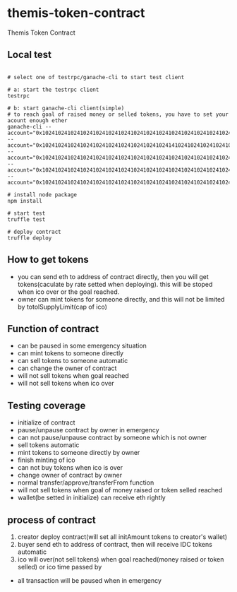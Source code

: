 # themis-token-contract
Themis Token Contract

## Local test
<pre><code>
# select one of testrpc/ganache-cli to start test client
 
# a: start the testrpc client
testrpc
  
# b: start ganache-cli client(simple)
# to reach goal of raised money or selled tokens, you have to set your acount enough ether
ganache-cli --account="0x1024102410241024102410241024102410241024102410241024102410241024,100000000000000000000000000" --account="0x10241024102410241024102410241024102410241410241024102410241023,100000000000000000000000000" --account="0x1024102410241024102410241024102410241024102410241024102410241022,100000000000000000000000000" --account="0x1024102410241024102410241024102410241024102410241024102410241021,100000000000000000000000000" --account="0x1024102410241024102410241024102410241024102410241024102410241020,100000000000000000000000000"
 
# install node package 
npm install
 
# start test
truffle test

# deploy contract
truffle deploy
</code></pre>

## How to get tokens
* you can send eth to address of contract directly, then you will get tokens(caculate by rate setted when deploying). this will be stoped when ico over or the goal reached.
* owner can mint tokens for someone directly, and this will not be limited by totolSupplyLimit(cap of ico)

## Function of contract
* can be paused in some emergency situation
* can mint tokens to someone directly
* can sell tokens to someone automatic
* can change the owner of contract
* will not sell tokens when goal reached
* will not sell tokens when ico over

## Testing coverage
* initialize of contract
* pause/unpause contract by owner in emergency
* can not pause/unpause contract by someone which is not owner
* sell tokens automatic
* mint tokens to someone directly by owner
* finish minting of ico
* can not buy tokens when ico is over
* change owner of contract by owner
* normal transfer/approve/transferFrom function
* will not sell tokens when goal of money raised or token selled reached
* wallet(be setted in initialize) can receive eth rightly

## process of contract

1. creator deploy contract(will set all initAmount tokens to creator's wallet)
2. buyer send eth to address of contract, then will receive IDC tokens automatic
3. ico will over(not sell tokens) when goal reached(money raised or token selled) or ico time passed by

* all transaction will be paused when in emergency


